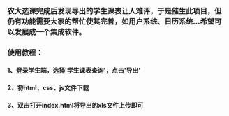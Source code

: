 ### 农大选课完成后发现导出的学生课表让人难评，于是催生此项目，但仍有功能需要大家的帮忙使其完善，如用户系统、日历系统...希望可以发展成一个集成软件。
### 使用教程：
#### 1、登录学生端，选择'学生课表查询'，点击'导出'
#### 2、将html、css、js文件下载
#### 3、双击打开index.html将导出的xls文件上传即可
